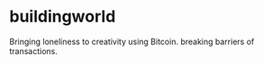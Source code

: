 # buildingworld
Bringing loneliness to creativity using Bitcoin. breaking barriers of transactions.
